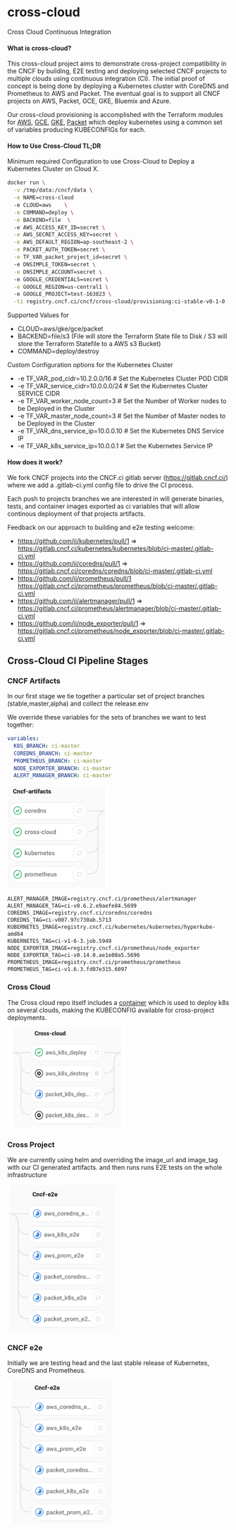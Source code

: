 # cross-cloud
Cross Cloud Continuous Integration


#### What is cross-cloud?

This cross-cloud project aims to demonstrate cross-project compatibility in the
CNCF by building, E2E testing and deploying selected CNCF projects to multiple
clouds using continuous integration (CI). The initial proof of concept is being
done by deploying a Kubernetes cluster with CoreDNS and Prometheus to AWS and
Packet. The eventual goal is to support all CNCF projects on AWS, Packet, GCE,
GKE, Bluemix and Azure.

Our cross-cloud provisioning is accomplished with the Terraform modules for
[AWS](./aws), [GCE](./gce), [GKE](./gke), [Packet](./packet)
which deploy kubernetes using a common set of variables producing KUBECONFIGs
for each.


#### How to Use Cross-Cloud TL;DR
Minimum required Configuration to use Cross-Cloud to Deploy a Kubernetes Cluster on Cloud X.
```bash
docker run \
  -v /tmp/data:/cncf/data \
  -e NAME=cross-cloud
  -e CLOUD=aws    \
  -e COMMAND=deploy \
  -e BACKEND=file  \ 
  -e AWS_ACCESS_KEY_ID=secret \
  -e AWS_SECRET_ACCESS_KEY=secret \
  -e AWS_DEFAULT_REGION=ap-southeast-2 \
  -e PACKET_AUTH_TOKEN=secret \
  -e TF_VAR_packet_project_id=secret \ 
  -e DNSIMPLE_TOKEN=secret \
  -e DNSIMPLE_ACCOUNT=secret \ 
  -e GOOGLE_CREDENTIALS=secret \
  -e GOOGLE_REGION=us-central1 \ 
  -e GOOGLE_PROJECT=test-163823 \
  -ti registry.cncf.ci/cncf/cross-cloud/provisioning:ci-stable-v0-1-0
```

Supported Values for 
* CLOUD=aws/gke/gce/packet 
* BACKEND=file/s3 (File will store the Terraform State file to Disk / S3 will store the Terraform Statefile to a AWS s3 Bucket)
* COMMAND=deploy/destroy


Custom Configuration options for the Kubernetes Cluster
* -e TF_VAR_pod_cidr=10.2.0.0/16      # Set the Kubernetes Cluster POD CIDR
* -e TF_VAR_service_cidr=10.0.0.0/24  # Set the Kubernetes Cluster SERVICE CIDR
* -e TF_VAR_worker_node_count=3       # Set the Number of Worker nodes to be Deployed in the Cluster
* -e TF_VAR_master_node_count=3       # Set the Number of Master nodes to be Deployed in the Cluster
* -e TF_VAR_dns_service_ip=10.0.0.10  # Set the Kubernetes DNS Service IP
* -e TF_VAR_k8s_service_ip=10.0.0.1   # Set the Kubernetes Service IP


#### How does it work?

We fork CNCF projects into the CNCF.ci gitlab server (https://gitlab.cncf.ci/)
where we add a .gitlab-ci.yml config file to drive the CI process.

Each push to projects branches we are interested in will generate binaries,
tests, and container images exported as ci variables that will allow continous
deployment of that projects artifacts.

Feedback on our approach to building and e2e testing welcome:

 * https://github.com/ii/kubernetes/pull/1 => https://gitlab.cncf.ci/kubernetes/kubernetes/blob/ci-master/.gitlab-ci.yml
 * https://github.com/ii/coredns/pull/1 => https://gitlab.cncf.ci/coredns/coredns/blob/ci-master/.gitlab-ci.yml
 * https://github.com/ii/prometheus/pull/1 https://gitlab.cncf.ci/prometheus/prometheus/blob/ci-master/.gitlab-ci.yml
 * https://github.com/ii/alertmanager/pull/1 => https://gitlab.cncf.ci/prometheus/alertmanager/blob/ci-master/.gitlab-ci.yml
 * https://github.com/ii/node_exporter/pull/1 => https://gitlab.cncf.ci/prometheus/node_exporter/blob/ci-master/.gitlab-ci.yml

## Cross-Cloud CI Pipeline Stages

### CNCF Artifacts 

In our first stage we tie together a particular set of project branches
(stable,master,alpha) and collect the release.env

We override these variables for the sets of branches we want to test together:

```yaml
variables:
  K8S_BRANCH: ci-master
  COREDNS_BRANCH: ci-master
  PROMETHEUS_BRANCH: ci-master
  NODE_EXPORTER_BRANCH: ci-master
  ALERT_MANAGER_BRANCH: ci-master
```
![cncf-artifacts-stage](docs/images/cncf-artifacts-stage.png)

```
ALERT_MANAGER_IMAGE=registry.cncf.ci/prometheus/alertmanager
ALERT_MANAGER_TAG=ci-v0.6.2.e9aefe84.5699
COREDNS_IMAGE=registry.cncf.ci/coredns/coredns
COREDNS_TAG=ci-v007.97c730ab.5713
KUBERNETES_IMAGE=registry.cncf.ci/kubernetes/kubernetes/hyperkube-amd64
KUBERNETES_TAG=ci-v1-6-3.job.5949
NODE_EXPORTER_IMAGE=registry.cncf.ci/prometheus/node_exporter
NODE_EXPORTER_TAG=ci-v0.14.0.ae1e00a5.5696
PROMETHEUS_IMAGE=registry.cncf.ci/prometheus/prometheus
PROMETHEUS_TAG=ci-v1.6.3.fd07e315.6097
```

### Cross Cloud

The Cross cloud repo itself includes a [container](Dockerfile) which is used to
deploy k8s on several clouds, making the KUBECONFIG available for cross-project
deployments.

![cross-cloud-stage](docs/images/cross-cloud-stage.png)

### Cross Project

We are currently using helm and overriding the image_url and image_tag with our
CI generated artifacts. and then runs runs E2E tests on the whole infrastructure

![cross-cloud-stage](docs/images/cross-project-stage.png)

### CNCF e2e

Initially we are testing head and the last stable release of Kubernetes, CoreDNS
and Prometheus.

![cncf-e2e-stage](docs/images/cncf-e2e-stage.png)
